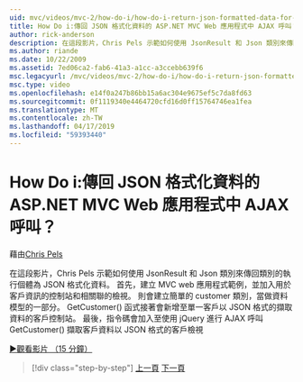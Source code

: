 ```yaml
---
uid: mvc/videos/mvc-2/how-do-i/how-do-i-return-json-formatted-data-for-an-ajax-call-in-an-aspnet-mvc-web-application
title: How Do i:傳回 JSON 格式化資料的 ASP.NET MVC Web 應用程式中 AJAX 呼叫？ | Microsoft Docs
author: rick-anderson
description: 在這段影片，Chris Pels 示範如何使用 JsonResult 和 Json 類別來傳回類別的執行個體為 JSON 格式化資料。 首先，範例 MVC web 應用程式...
ms.author: riande
ms.date: 10/22/2009
ms.assetid: 7ed06ca2-fab6-41a3-a1cc-a3ccebb639f6
msc.legacyurl: /mvc/videos/mvc-2/how-do-i/how-do-i-return-json-formatted-data-for-an-ajax-call-in-an-aspnet-mvc-web-application
msc.type: video
ms.openlocfilehash: e14f0a247b86bb15a6ac304e9675ef5c7da8fd63
ms.sourcegitcommit: 0f1119340e4464720cfd16d0ff15764746ea1fea
ms.translationtype: MT
ms.contentlocale: zh-TW
ms.lasthandoff: 04/17/2019
ms.locfileid: "59393440"
---
```

# <a name="how-do-i-return-json-formatted-data-for-an-ajax-call-in-an-aspnet-mvc-web-application"></a>How Do i:傳回 JSON 格式化資料的 ASP.NET MVC Web 應用程式中 AJAX 呼叫？

藉由[Chris Pels](https://twitter.com/chrispels)

在這段影片，Chris Pels 示範如何使用 JsonResult 和 Json 類別來傳回類別的執行個體為 JSON 格式化資料。 首先，建立 MVC web 應用程式範例，並加入用於客戶資訊的控制站和相關聯的檢視。 則會建立簡單的 customer 類別，當做資料模型的一部分。 GetCustomer() 函式接著會新增至單一客戶以 JSON 格式的擷取資料的客戶控制站。 最後，指令碼會加入至使用 jQuery 進行 AJAX 呼叫 GetCustomer() 擷取客戶資料以 JSON 格式的客戶檢視

[&#9654;觀看影片 （15 分鐘）](https://channel9.msdn.com/Blogs/ASP-NET-Site-Videos/how-do-i-return-json-formatted-data-for-an-ajax-call-in-an-aspnet-mvc-web-application)

> [!div class="step-by-step"]
> [上一頁](aspnet-mvc-how-10-minute-technical-video-for-developers.md)
> [下一頁](how-do-i-work-with-data-in-aspnet-mvc-partial-views.md)
